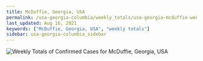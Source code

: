 ```yaml
---
title: McDuffie, Georgia, USA
permalink: /usa-georgia-columbia/weekly_totals/usa-georgia-mcduffie-weekly_totals.html
last_updated: Aug 16, 2021
keywords: ["McDuffie, Georgia, USA", "weekly totals"]
sidebar: usa-georgia-columbia_sidebar
---
```


![Weekly Totals of Confirmed Cases for McDuffie, Georgia, USA](/covid_tracker/images/graphs/usa-georgia-mcduffie-weekly_totals_graph.png)
